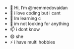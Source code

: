 - 👋 Hi, I’m @memmedovaidan
- 👀 i love coding but i cant
- 🌱 Im learning c
- 💞️ im not looking for anything
- 📫 i dont know
- 😄 she
- ⚡ i have multi hobbies

<!---
memmedova aydan
--->
